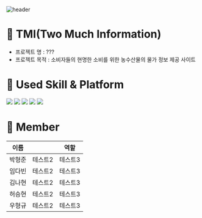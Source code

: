 ![header](https://capsule-render.vercel.app/api?type=wave&color=auto&height=300&section=header&text=Team%20TMI&fontSize=90)
# 🎨 TMI(Two Much Information)
* 프로젝트 명
: ???  
* 프로젝트 목적
: 소비자들의 현명한 소비를 위한 농수산물의 물가 정보 제공 사이트   

# 🤹 Used Skill & Platform
<img src="https://img.shields.io/badge/HTML5-E34F26?style=for-the-badge&logo=HTML5&logoColor=black"> <img src="https://img.shields.io/badge/CSS3-1572B6?style=for-the-badge&logo=CSS3&logoColor=black"> <img src="https://img.shields.io/badge/JavaScript-F7DF1E?style=for-the-badge&logo=JavaScript&logoColor=black"> <img src="https://img.shields.io/badge/Visual Studio Code-007ACC?style=for-the-badge&logo=Visual Studio Code&logoColor=black"> <img src="https://img.shields.io/badge/GitHub-181717?style=for-the-badge&logo=GitHub&logoColor=black">   

# 💑 Member
|이름||역할|
|------|---|---|
|박형준|테스트2|테스트3|
|임다빈|테스트2|테스트3|
|김나현|테스트2|테스트3|
|허승현|테스트2|테스트3|
|우형규|테스트2|테스트3|



